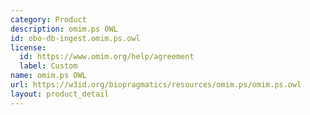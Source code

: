 ```yaml
---
category: Product
description: omim.ps OWL
id: obo-db-ingest.omim.ps.owl
license:
  id: https://www.omim.org/help/agreement
  label: Custom
name: omim.ps OWL
url: https://w3id.org/biopragmatics/resources/omim.ps/omim.ps.owl
layout: product_detail
---
```

